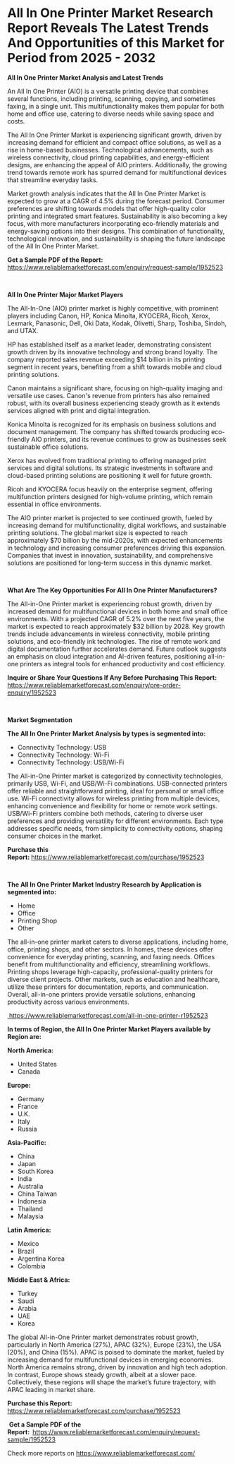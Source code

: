<p><h1>All In One Printer Market Research Report Reveals The Latest Trends And Opportunities of this Market for Period from 2025 - 2032</h1></p><p><strong>All In One Printer Market Analysis and Latest Trends</strong></p>
<p><p>An All In One Printer (AIO) is a versatile printing device that combines several functions, including printing, scanning, copying, and sometimes faxing, in a single unit. This multifunctionality makes them popular for both home and office use, catering to diverse needs while saving space and costs.</p><p>The All In One Printer Market is experiencing significant growth, driven by increasing demand for efficient and compact office solutions, as well as a rise in home-based businesses. Technological advancements, such as wireless connectivity, cloud printing capabilities, and energy-efficient designs, are enhancing the appeal of AIO printers. Additionally, the growing trend towards remote work has spurred demand for multifunctional devices that streamline everyday tasks.</p><p>Market growth analysis indicates that the All In One Printer Market is expected to grow at a CAGR of 4.5% during the forecast period. Consumer preferences are shifting towards models that offer high-quality color printing and integrated smart features. Sustainability is also becoming a key focus, with more manufacturers incorporating eco-friendly materials and energy-saving options into their designs. This combination of functionality, technological innovation, and sustainability is shaping the future landscape of the All In One Printer Market.</p></p>
<p><strong>Get a Sample PDF of the Report:&nbsp;</strong> <a href="https://www.reliablemarketforecast.com/enquiry/request-sample/1952523?utm_campaign=2145&utm_medium=2&utm_source=Github&utm_content=ia&utm_term=18022025&utm_id=all-in-one-printer">https://www.reliablemarketforecast.com/enquiry/request-sample/1952523</a></p>
<p>&nbsp;</p>
<p><strong>All In One Printer Major Market Players</strong></p>
<p><p>The All-In-One (AIO) printer market is highly competitive, with prominent players including Canon, HP, Konica Minolta, KYOCERA, Ricoh, Xerox, Lexmark, Panasonic, Dell, Oki Data, Kodak, Olivetti, Sharp, Toshiba, Sindoh, and UTAX. </p><p>HP has established itself as a market leader, demonstrating consistent growth driven by its innovative technology and strong brand loyalty. The company reported sales revenue exceeding $14 billion in its printing segment in recent years, benefiting from a shift towards mobile and cloud printing solutions.</p><p>Canon maintains a significant share, focusing on high-quality imaging and versatile use cases. Canon's revenue from printers has also remained robust, with its overall business experiencing steady growth as it extends services aligned with print and digital integration.</p><p>Konica Minolta is recognized for its emphasis on business solutions and document management. The company has shifted towards producing eco-friendly AIO printers, and its revenue continues to grow as businesses seek sustainable office solutions.</p><p>Xerox has evolved from traditional printing to offering managed print services and digital solutions. Its strategic investments in software and cloud-based printing solutions are positioning it well for future growth.</p><p>Ricoh and KYOCERA focus heavily on the enterprise segment, offering multifunction printers designed for high-volume printing, which remain essential in office environments.</p><p>The AIO printer market is projected to see continued growth, fueled by increasing demand for multifunctionality, digital workflows, and sustainable printing solutions. The global market size is expected to reach approximately $70 billion by the mid-2020s, with expected enhancements in technology and increasing consumer preferences driving this expansion. Companies that invest in innovation, sustainability, and comprehensive solutions are positioned for long-term success in this dynamic market.</p></p>
<p>&nbsp;</p>
<p><strong>What Are The Key Opportunities For All In One Printer Manufacturers?</strong></p>
<p><p>The All-in-One Printer market is experiencing robust growth, driven by increased demand for multifunctional devices in both home and small office environments. With a projected CAGR of 5.2% over the next five years, the market is expected to reach approximately $32 billion by 2028. Key growth trends include advancements in wireless connectivity, mobile printing solutions, and eco-friendly ink technologies. The rise of remote work and digital documentation further accelerates demand. Future outlook suggests an emphasis on cloud integration and AI-driven features, positioning all-in-one printers as integral tools for enhanced productivity and cost efficiency.</p></p>
<p><strong>Inquire or Share Your Questions If Any Before Purchasing This Report:</strong> <a href="https://www.reliablemarketforecast.com/enquiry/pre-order-enquiry/1952523?utm_campaign=2145&utm_medium=2&utm_source=Github&utm_content=ia&utm_term=18022025&utm_id=all-in-one-printer">https://www.reliablemarketforecast.com/enquiry/pre-order-enquiry/1952523</a></p>
<p>&nbsp;</p>
<p><strong>Market Segmentation</strong></p>
<p><strong>The All In One Printer Market Analysis by types is segmented into:</strong></p>
<p><ul><li>Connectivity Technology: USB</li><li>Connectivity Technology: Wi-Fi</li><li>Connectivity Technology: USB/Wi-Fi</li></ul></p>
<p><p>The All-in-One Printer market is categorized by connectivity technologies, primarily USB, Wi-Fi, and USB/Wi-Fi combinations. USB-connected printers offer reliable and straightforward printing, ideal for personal or small office use. Wi-Fi connectivity allows for wireless printing from multiple devices, enhancing convenience and flexibility for home or remote work settings. USB/Wi-Fi printers combine both methods, catering to diverse user preferences and providing versatility for different environments. Each type addresses specific needs, from simplicity to connectivity options, shaping consumer choices in the market.</p></p>
<p><strong>Purchase this Report:&nbsp;</strong><a href="https://www.reliablemarketforecast.com/purchase/1952523?utm_campaign=2145&utm_medium=2&utm_source=Github&utm_content=ia&utm_term=18022025&utm_id=all-in-one-printer">https://www.reliablemarketforecast.com/purchase/1952523</a></p>
<p>&nbsp;</p>
<p><strong>The All In One Printer Market Industry Research by Application is segmented into:</strong></p>
<p><ul><li>Home</li><li>Office</li><li>Printing Shop</li><li>Other</li></ul></p>
<p><p>The all-in-one printer market caters to diverse applications, including home, office, printing shops, and other sectors. In homes, these devices offer convenience for everyday printing, scanning, and faxing needs. Offices benefit from multifunctionality and efficiency, streamlining workflows. Printing shops leverage high-capacity, professional-quality printers for diverse client projects. Other markets, such as education and healthcare, utilize these printers for documentation, reports, and communication. Overall, all-in-one printers provide versatile solutions, enhancing productivity across various environments.</p></p>
<p><a href="https://www.reliablemarketforecast.com/all-in-one-printer-r1952523?utm_campaign=2145&utm_medium=2&utm_source=Github&utm_content=ia&utm_term=18022025&utm_id=all-in-one-printer">&nbsp;https://www.reliablemarketforecast.com/all-in-one-printer-r1952523</a></p>
<p><strong>In terms of Region, the All In One Printer Market Players available by Region are:</strong></p>
<p>
    <p> <strong> North America: </strong>
        <ul>
            <li>United States</li>
            <li>Canada</li>
        </ul>
        </p> 
    <p> <strong> Europe: </strong>
        <ul>
            <li>Germany</li>
            <li>France</li>
            <li>U.K.</li>
            <li>Italy</li>
            <li>Russia</li>
        </ul>
        </p> 
    <p> <strong> Asia-Pacific: </strong>
        <ul>
            <li>China</li>
            <li>Japan</li>
            <li>South Korea</li>
            <li>India</li>
            <li>Australia</li>
            <li>China Taiwan</li>
            <li>Indonesia</li>
            <li>Thailand</li>
            <li>Malaysia</li>
        </ul>
        </p> 
    <p> <strong> Latin America: </strong>
        <ul>
            <li>Mexico</li>
            <li>Brazil</li>
            <li>Argentina Korea</li>
            <li>Colombia</li>
        </ul>
        </p> 
    <p> <strong> Middle East & Africa: </strong>
        <ul>
            <li>Turkey</li>
            <li>Saudi</li>
            <li>Arabia</li>
            <li>UAE</li>
            <li>Korea</li>
        </ul>
    </p>
    </p>
<p><p>The global All-in-One Printer market demonstrates robust growth, particularly in North America (27%), APAC (32%), Europe (23%), the USA (20%), and China (15%). APAC is poised to dominate the market, fueled by increasing demand for multifunctional devices in emerging economies. North America remains strong, driven by innovation and high tech adoption. In contrast, Europe shows steady growth, albeit at a slower pace. Collectively, these regions will shape the market’s future trajectory, with APAC leading in market share.</p></p>
<p><strong>Purchase this Report: </strong><a href="https://www.reliablemarketforecast.com/purchase/1952523?utm_campaign=2145&utm_medium=2&utm_source=Github&utm_content=ia&utm_term=18022025&utm_id=all-in-one-printer">https://www.reliablemarketforecast.com/purchase/1952523</a></p>
<p>&nbsp;<strong>Get a Sample PDF of the Report:&nbsp;&nbsp;</strong><a href="https://www.reliablemarketforecast.com/enquiry/request-sample/1952523?utm_campaign=2145&utm_medium=2&utm_source=Github&utm_content=ia&utm_term=18022025&utm_id=all-in-one-printer">https://www.reliablemarketforecast.com/enquiry/request-sample/1952523</a></p>
<p><strong></strong></p>
<p>Check more reports on <a href="https://www.reliablemarketforecast.com/?utm_campaign=2145&utm_medium=2&utm_source=Github&utm_content=ia&utm_term=18022025&utm_id=all-in-one-printer">https://www.reliablemarketforecast.com/</a></p>